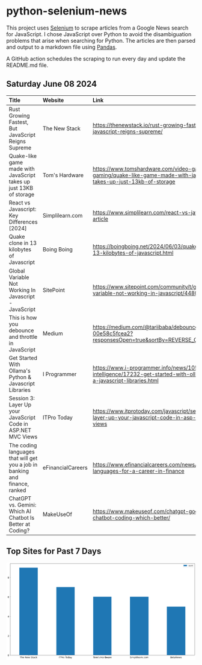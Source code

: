 # python-selenium-news

This project uses [Selenium](https://www.seleniumhq.org/) to scrape articles from a Google News search for JavaScript.
I chose JavaScript over Python to avoid the disambiguation problems that arise when searching for Python.
The articles are then parsed and output to a markdown file using [Pandas](https://pandas.pydata.org/).

A GitHub action schedules the scraping to run every day and update the README.md file.

## Saturday June 08 2024


| Title                                                                       | Website           | Link                                                                                                                             |
|:----------------------------------------------------------------------------|:------------------|:---------------------------------------------------------------------------------------------------------------------------------|
| Rust Growing Fastest, But JavaScript Reigns Supreme                         | The New Stack     | https://thenewstack.io/rust-growing-fastest-but-javascript-reigns-supreme/                                                       |
| Quake-like game made with JavaScript takes up just 13KB of storage          | Tom's Hardware    | https://www.tomshardware.com/video-games/retro-gaming/quake-like-game-made-with-javascript-takes-up-just-13kb-of-storage         |
| React vs Javascript: Key Differences [2024]                                 | Simplilearn.com   | https://www.simplilearn.com/react-vs-javascript-article                                                                          |
| Quake clone in 13 kilobytes of Javascript                                   | Boing Boing       | https://boingboing.net/2024/06/03/quake-clone-in-13-kilobytes-of-javascript.html                                                 |
| Global Variable Not Working In Javascript - JavaScript                      | SitePoint         | https://www.sitepoint.com/community/t/global-variable-not-working-in-javascript/448078                                           |
| This is how you debounce and throttle in JavaScript                         | Medium            | https://medium.com/@tariibaba/debounce-throttle-js-00e58c5fcea2?responsesOpen=true&sortBy=REVERSE_CHRON                          |
| Get Started With Ollama's Python & Javascript Libraries                     | I Programmer      | https://www.i-programmer.info/news/105-artificial-intelligence/17232-get-started-with-ollamas-python-a-javascript-libraries.html |
| Session 3: Layer Up your JavaScript Code in ASP.NET MVC Views               | ITPro Today       | https://www.itprotoday.com/javascript/session-3-layer-up-your-javascript-code-in-asp-net-mvc-views                               |
| The coding languages that will get you a job in banking and finance, ranked | eFinancialCareers | https://www.efinancialcareers.com/news/programming-languages-for-a-career-in-finance                                             |
| ChatGPT vs. Gemini: Which AI Chatbot Is Better at Coding?                   | MakeUseOf         | https://www.makeuseof.com/chatgpt-google-bard-chatbot-coding-which-better/                                                       |
## Top Sites for Past 7 Days

![Graph of Top Sites](https://raw.githubusercontent.com/dan-mba/python-selenium-news/main/last-week.png)

